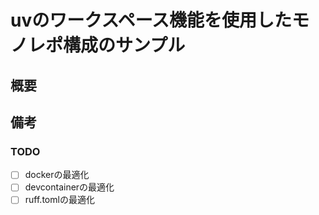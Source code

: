 # uvのワークスペース機能を使用したモノレポ構成のサンプル

## 概要

## 備考
### TODO
- [ ] dockerの最適化
- [ ] devcontainerの最適化
- [ ] ruff.tomlの最適化
